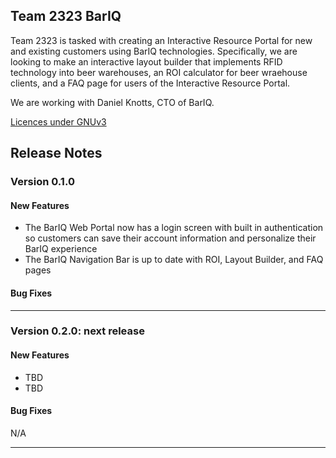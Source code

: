 ## Team 2323 BarIQ

Team 2323 is tasked with creating an Interactive Resource Portal for new and existing customers using BarIQ technologies. Specifically, we are looking to make an interactive layout builder that implements RFID technology into beer warehouses, an ROI calculator for beer wraehouse clients, and a FAQ page for users of the Interactive Resource Portal.

We are working with Daniel Knotts, CTO of BarIQ. 

[Licences under GNUv3 ](LICENSE.md)

## Release Notes
### Version 0.1.0

#### New Features
* The BarIQ Web Portal now has a login screen with built in authentication so customers can save their account information and personalize their BarIQ experience
* The BarIQ Navigation Bar is up to date with ROI, Layout Builder, and FAQ pages 

#### Bug Fixes

---

### Version 0.2.0: next release
#### New Features
* TBD
* TBD

#### Bug Fixes
N/A

---
